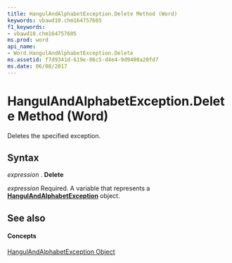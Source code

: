 ```yaml
---
title: HangulAndAlphabetException.Delete Method (Word)
keywords: vbawd10.chm164757605
f1_keywords:
- vbawd10.chm164757605
ms.prod: word
api_name:
- Word.HangulAndAlphabetException.Delete
ms.assetid: f7d9341d-619e-06c5-d4e4-9d9400a20fd7
ms.date: 06/08/2017
---
```



# HangulAndAlphabetException.Delete Method (Word)

Deletes the specified exception.


## Syntax

 _expression_ . **Delete**

 _expression_ Required. A variable that represents a **[HangulAndAlphabetException](Word.HangulAndAlphabetException.md)** object.


## See also


#### Concepts


[HangulAndAlphabetException Object](Word.HangulAndAlphabetException.md)

